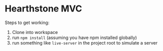 Hearthstone MVC
===============

Steps to get working:

1. Clone into workspace
2. run `npm install` (assuming you have npm installed globally)
3. run something like `live-server` in the project root to simulate a server
